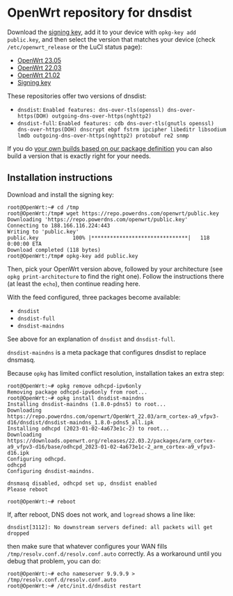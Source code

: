 OpenWrt repository for dnsdist
========

Download the [signing key](public.key), add it to your device with `opkg-key add public.key`, and then select the version that matches your device (check `/etc/openwrt_release` or the LuCI status page):

* [OpenWrt 23.05](OpenWrt_23.05/)
* [OpenWrt 22.03](OpenWrt_22.03/)
* [OpenWrt 21.02](OpenWrt_21.02/)
* [Signing key](public.key)

These repositories offer two versions of dnsdist:

* `dnsdist`: `Enabled features: dns-over-tls(openssl) dns-over-https(DOH) outgoing-dns-over-https(nghttp2)`
* `dnsdist-full`: `Enabled features: cdb dns-over-tls(gnutls openssl) dns-over-https(DOH) dnscrypt ebpf fstrm ipcipher libeditr libsodium lmdb outgoing-dns-over-https(nghttp2) protobuf re2 snmp`

If you do [your own builds based on our package definition](https://github.com/PowerDNS/openwrt-feeds/tree/main/package) you can also build a version that is exactly right for your needs.

Installation instructions
-------------------------

Download and install the signing key:
```
root@OpenWrt:~# cd /tmp
root@OpenWrt:/tmp# wget https://repo.powerdns.com/openwrt/public.key
Downloading 'https://repo.powerdns.com/openwrt/public.key'
Connecting to 188.166.116.224:443
Writing to 'public.key'
public.key           100% |*******************************|   118   0:00:00 ETA
Download completed (118 bytes)
root@OpenWrt:/tmp# opkg-key add public.key
```

Then, pick your OpenWrt version above, followed by your architecture (see `opkg print-architecture` to find the right one).
Follow the instructions there (at least the `echo`), then continue reading here.

With the feed configured, three packages become available:

* `dnsdist`
* `dnsdist-full`
* `dnsdist-maindns`

See above for an explanation of `dnsdist` and `dnsdist-full`.

`dnsdist-maindns` is a meta package that configures dnsdist to replace dnsmasq.

Because `opkg` has limited conflict resolution, installation takes an extra step:

```
root@OpenWrt:~# opkg remove odhcpd-ipv6only
Removing package odhcpd-ipv6only from root...
root@OpenWrt:~# opkg install dnsdist-maindns
Installing dnsdist-maindns (1.8.0-pdns5) to root...
Downloading https://repo.powerdns.com/openwrt/OpenWrt_22.03/arm_cortex-a9_vfpv3-d16/dnsdist/dnsdist-maindns_1.8.0-pdns5_all.ipk
Installing odhcpd (2023-01-02-4a673e1c-2) to root...
Downloading https://downloads.openwrt.org/releases/22.03.2/packages/arm_cortex-a9_vfpv3-d16/base/odhcpd_2023-01-02-4a673e1c-2_arm_cortex-a9_vfpv3-d16.ipk
Configuring odhcpd.
odhcpd
Configuring dnsdist-maindns.

dnsmasq disabled, odhcpd set up, dnsdist enabled
Please reboot

root@OpenWrt:~# reboot
```

If, after reboot, DNS does not work, and `logread` shows a line like:

```
dnsdist[3112]: No downstream servers defined: all packets will get dropped
```

then make sure that whatever configures your WAN fills `/tmp/resolv.conf.d/resolv.conf.auto` correctly.
As a workaround until you debug that problem, you can do:

```
root@OpenWrt:~# echo nameserver 9.9.9.9 > /tmp/resolv.conf.d/resolv.conf.auto
root@OpenWrt:~# /etc/init.d/dnsdist restart
```

<!-- 60 -->
